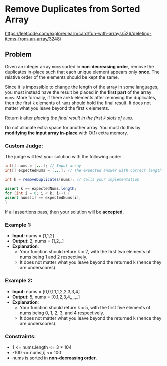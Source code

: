 # Remove Duplicates from Sorted Array

https://leetcode.com/explore/learn/card/fun-with-arrays/526/deleting-items-from-an-array/3248/

## Problem

Given an integer array `nums` sorted in **non-decreasing order**, remove the duplicates [in-place](https://en.wikipedia.org/wiki/In-place_algorithm) such that each unique element appears only **once**. The relative order of the elements should be kept the same. <br />

Since it is impossible to change the length of the array in some languages, you must instead have the result be placed in the **first part** of the array `nums`. More formally, if there are `k` elements after removing the duplicates, then the first `k` elements of `nums` should hold the final result. It does not matter what you leave beyond the first `k` elements. <br />

Return `k` after _placing the final result in the first `k` slots of `nums`._ <br />

Do not allocate extra space for another array. You must do this by **modifying the input array [in-place](https://en.wikipedia.org/wiki/In-place_algorithm)** with O(1) extra memory. <br />

### Custom Judge:

The judge will test your solution with the following code:

```Java
int[] nums = [...]; // Input array
int[] expectedNums = [...]; // The expected answer with correct length

int k = removeDuplicates(nums); // Calls your implementation

assert k == expectedNums.length;
for (int i = 0; i < k; i++) {
assert nums[i] == expectedNums[i];
}
```

If all assertions pass, then your solution will be **accepted**.

### Example 1:

- **Input**: nums = [1,1,2]
- **Output**: 2, nums = [1,2,_]
- **Explanation**:
  - Your function should return k = 2, with the first two elements of nums being 1 and 2 respectively.
  - It does not matter what you leave beyond the returned k (hence they are underscores).

### Example 2:

- **Input**: nums = [0,0,1,1,1,2,2,3,3,4]
- **Output**: 5, nums = [0,1,2,3,4,_,_,_,_,_]
- **Explanation**:
  - Your function should return k = 5, with the first five elements of nums being 0, 1, 2, 3, and 4 respectively.
  - It does not matter what you leave beyond the returned k (hence they are underscores).

### Constraints:

- 1 <= nums.length <= 3 \* 104
- -100 <= nums[i] <= 100
- nums is sorted in **non-decreasing order**.
